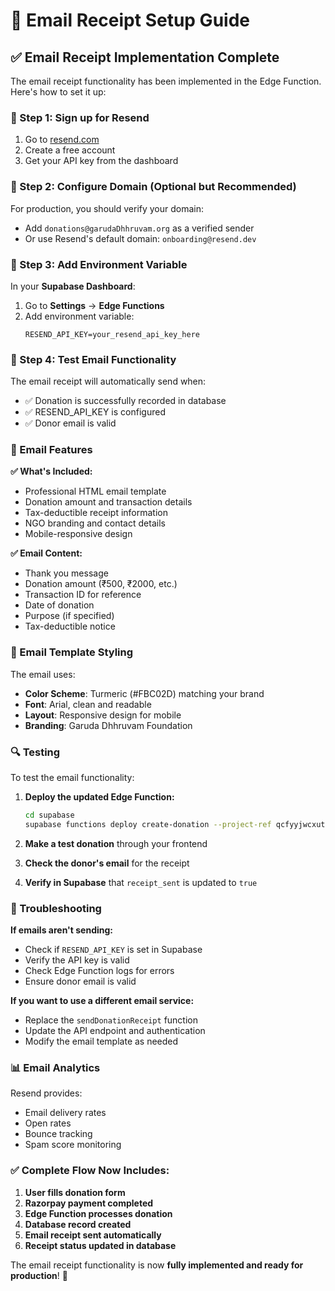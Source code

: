 # 📧 Email Receipt Setup Guide

## ✅ Email Receipt Implementation Complete

The email receipt functionality has been implemented in the Edge Function. Here's how to set it up:

### **🔧 Step 1: Sign up for Resend**

1. Go to [resend.com](https://resend.com)
2. Create a free account
3. Get your API key from the dashboard

### **🔧 Step 2: Configure Domain (Optional but Recommended)**

For production, you should verify your domain:
- Add `donations@garudaDhhruvam.org` as a verified sender
- Or use Resend's default domain: `onboarding@resend.dev`

### **🔧 Step 3: Add Environment Variable**

In your **Supabase Dashboard**:
1. Go to **Settings** → **Edge Functions**
2. Add environment variable:
   ```
   RESEND_API_KEY=your_resend_api_key_here
   ```

### **🔧 Step 4: Test Email Functionality**

The email receipt will automatically send when:
- ✅ Donation is successfully recorded in database
- ✅ RESEND_API_KEY is configured
- ✅ Donor email is valid

### **📧 Email Features**

**✅ What's Included:**
- Professional HTML email template
- Donation amount and transaction details
- Tax-deductible receipt information
- NGO branding and contact details
- Mobile-responsive design

**✅ Email Content:**
- Thank you message
- Donation amount (₹500, ₹2000, etc.)
- Transaction ID for reference
- Date of donation
- Purpose (if specified)
- Tax-deductible notice

### **🎨 Email Template Styling**

The email uses:
- **Color Scheme**: Turmeric (#FBC02D) matching your brand
- **Font**: Arial, clean and readable
- **Layout**: Responsive design for mobile
- **Branding**: Garuda Dhhruvam Foundation

### **🔍 Testing**

To test the email functionality:

1. **Deploy the updated Edge Function:**
   ```bash
   cd supabase
   supabase functions deploy create-donation --project-ref qcfyyjwcxutxbljhgsbi
   ```

2. **Make a test donation** through your frontend

3. **Check the donor's email** for the receipt

4. **Verify in Supabase** that `receipt_sent` is updated to `true`

### **🚨 Troubleshooting**

**If emails aren't sending:**
- Check if `RESEND_API_KEY` is set in Supabase
- Verify the API key is valid
- Check Edge Function logs for errors
- Ensure donor email is valid

**If you want to use a different email service:**
- Replace the `sendDonationReceipt` function
- Update the API endpoint and authentication
- Modify the email template as needed

### **📊 Email Analytics**

Resend provides:
- Email delivery rates
- Open rates
- Bounce tracking
- Spam score monitoring

### **✅ Complete Flow Now Includes:**

1. **User fills donation form**
2. **Razorpay payment completed**
3. **Edge Function processes donation**
4. **Database record created**
5. **Email receipt sent automatically**
6. **Receipt status updated in database**

The email receipt functionality is now **fully implemented and ready for production**! 🎉 
